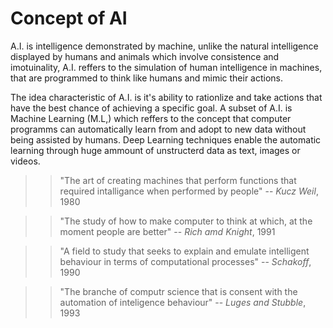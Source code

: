 # Concept of AI

A.I. is intelligence demonstrated by machine, unlike the natural intelligence displayed by humans and animals which involve consistence and imotuinality,
A.I. reffers to the simulation of human intelligence in machines, that are programmed to think like humans and mimic their actions.

The idea characteristic of A.I. is it's ability to rationlize and take actions that have the best chance of achieving a specific goal.
A subset of A.I. is Machine Learning (M.L,) which reffers to the concept that computer programms can automatically learn from and adopt to new data without being assisted by humans.
Deep Learning techniques enable the automatic learning through huge ammount of unstructerd data as text, images or videos.

>> "The art of creating machines that perform functions that required intalligance when performed by people"
-- _Kucz Weil_, 1980

>> "The study of how to make computer to think at which, at the moment people are better"
-- _Rich amd Knight_, 1991

>> "A field to study that seeks to explain and emulate intelligent behaviour in terms of computational processes"
-- _Schakoff_, 1990

>> "The branche of computr science that is consent with the automation of inteligence behaviour"
-- _Luges and Stubble_, 1993
